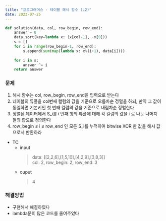 ```yaml
---
title: "프로그래머스 - 테이블 해시 함수 (L2)"
date: 2023-07-25
---
```


```python
def solution(data, col, row_begin, row_end):
    answer = 0
    data.sort(key=lambda x: (x[col-1], -x[0]))
    s = []
    for i in range(row_begin-1, row_end):
        s.append(sum(map(lambda x: x%(i+1), data[i]))) 
    
    for i in s:
        answer ^= i
    return answer
```

### 문제
1. 해시 함수는 col, row_begin, row_end을 입력으로 받는다
2. 테이블의 튜플을 col번째 컬럼의 값을 기준으로 오름차순 정렬을 하되, 만약 그 값이 동일하면 기본키인 첫 번째 컬럼의 값을 기준으로 내림차순 정렬한다
3. 정렬된 데이터에서 S_i를 i 번째 행의 튜플에 대해 각 컬럼의 값을 i 로 나눈 나머지들의 합으로 정의한다
4. row_begin ≤ i ≤ row_end 인 모든 S_i를 누적하여 bitwise XOR 한 값을 해시 값으로서 반환하라

- TC
  - input
    > data: [[2,2,6],[1,5,10],[4,2,9],[3,8,3]]  
    > col: 2, row_begin: 2, row_end: 3
  - ouput
    > 4

### 해결방법
- 구현해서 해결하였다
- lambda문이 많은 코드를 줄여주었다